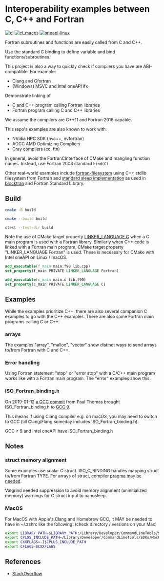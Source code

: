 # Interoperability examples between C, C++ and Fortran

[![ci](https://github.com/scivision/fortran-cpp-interface/actions/workflows/ci.yml/badge.svg)](https://github.com/scivision/fortran-cpp-interface/actions/workflows/ci.yml)
[![ci_macos](https://github.com/scivision/fortran-cpp-interface/actions/workflows/ci_macos.yml/badge.svg)](https://github.com/scivision/fortran-cpp-interface/actions/workflows/ci_macos.yml)
[![oneapi-linux](https://github.com/scivision/fortran-cpp-interface/actions/workflows/oneapi-linux.yml/badge.svg)](https://github.com/scivision/fortran-cpp-interface/actions/workflows/oneapi-linux.yml)

Fortran subroutines and functions are easily called from C and C++.

Use the standard C binding to define variable and bind functions/subroutines.

This project is also a way to quickly check if compilers you have are ABI-compatible.
For example:

* Clang and Gfortran
* (Windows) MSVC and Intel oneAPI ifx

Demonstrate linking of

* C and C++ program calling Fortran libraries
* Fortran program calling C and C++ libraries

We assume the compilers are C++11 and Fortran 2018 capable.

This repo's examples are also known to work with:

* NVidia HPC SDK (nvc++, nvfortran)
* AOCC AMD Optimizing Compliers
* Cray compilers (cc, ftn)

In general, avoid the FortranCInterface of CMake and mangling function names.
Instead, use Fortran 2003 standard `bind(C)`.

Other real-world examples include
[fortran-filesystem](https://github.com/scivision/fortran-filesystem)
using C++ stdlib filesystem from Fortran and
[standard sleep implementation](./src/sleep)
as used in
[blocktran](https://github.com/fortran-gaming/blocktran)
and Fortran Standard Library.

## Build

```sh
cmake -B build

cmake --build build

ctest --test-dir build
```

Note the use of CMake target property
[LINKER_LANGUAGE C](https://cmake.org/cmake/help/latest/prop_tgt/LINKER_LANGUAGE.html)
when a C main program is used with a Fortran library.
Similarly when C++ code is linked with a Fortran main program, CMake target property "LINKER_LANGUAGE Fortran" is used.
These is necessary for CMake with Intel oneAPI on Linux / macOS.


```cmake
add_executable(f_main main.f90 lib.cpp)
set_property(f_main PRIVATE LINKER_LANGUAGE Fortran)

add_executable(c_main main.c lib.f90)
set_property(c_main PRIVATE LINKER_LANGUAGE C)
```

## Examples

While the examples prioritize C++, there are also several companion C examples to go with the C++ examples.
There are also some Fortran main programs calling C or C++.

### arrays

The examples "array", "malloc", "vector" show distinct ways to send arrays to/from Fortran with C and C++.

### Error handling

Using Fortran statement "stop" or "error stop" with a C/C++ main program works like with a Fortran main program.
The "error" examples show this.

### ISO_Fortran_binding.h

On 2019-01-12 [a GCC commit](https://github.com/gcc-mirror/gcc/commit/bbf18dc5d248a79a20ebf4b3a751669cd75485fd)
from Paul Thomas brought ISO_Fortran_binding.h to
[GCC 9](https://gcc.gnu.org/gcc-9/changes.html).

This means if using Clang compiler e.g. on macOS, you may need to switch to GCC (till Clang/Flang someday includes ISO_Fortran_binding.h).

GCC &ge; 9 and Intel oneAPI have ISO_Fortran_binding.h

## Notes

### struct memory alignment

Some examples use scalar C struct.
ISO_C_BINDING handles mapping struct to/from Fortran TYPE.
For arrays of struct, compiler
[pragma may be needed](https://stackoverflow.com/questions/53161673/data-alignment-inside-a-structure-in-intel-fortran).

Valgrind needed suppression to avoid memory alignment (uninitialized memory) warnings for C struct input to nanosleep.
### MacOS

For MacOS with Apple's Clang and Homebrew GCC,
it MAY be needed to have in ~/.zshrc like the following:
(check directory / versions on your Mac)

```sh
export LIBRARY_PATH=$LIBRARY_PATH:/Library/Developer/CommandLineTools/SDKs/MacOSX.sdk/usr/lib
export CPLUS_INCLUDE_PATH=/Library/Developer/CommandLineTools/SDKs/MacOSX.sdk/usr/include
export CXXFLAGS=-I$CPLUS_INCLUDE_PATH
export CFLAGS=$CXXFLAGS
```

## References

* [StackOverflow](
https://stackoverflow.com/tags/fortran-iso-c-binding/info)
